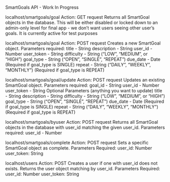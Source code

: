 SmartGoals API - Work In Progress

localhost/smartgoals/goal
Action: GET request
Returns all SmartGoal objects in the database.  This will be either disabled or locked down to an admin-only level for final app - we don’t want users seeing other user’s goals.  It is currently active for test purposes

localhost/smartgoals/goal
Action: POST request
Creates a new SmartGoal object.
Parameters required:
title - String
description - String
user_id - Number
user_token - String
difficulty - String (“LOW”, “MEDIUM”, or “HIGH”)
goal_type - String (“OPEN”, “SINGLE”, “REPEAT”)
due_date - Date (Required if goal_type is SINGLE)
repeat - String (“DAILY”, “WEEKLY”, “MONTHLY”) (Required if goal_type is REPEAT)

localhost/smartgoals/goal/update
Action: POST request
Updates an existing SmartGoal object.
Parameters required:
goal_id - String
user_id - Number
user_token - String
Optional Parameters (anything you want to update)
title - String
description - String
difficulty - String (“LOW”, “MEDIUM”, or “HIGH”)
goal_type - String (“OPEN”, “SINGLE”, “REPEAT”)
due_date - Date (Required if goal_type is SINGLE)
repeat - String (“DAILY”, “WEEKLY”, “MONTHLY”) (Required if goal_type is REPEAT)

localhost/smartgoals/byuser
Action: POST request
Returns all SmartGoal objects in the database with user_id matching the given user_id.
Parameters required:
user_id - Number

localhost/smartgoals/complete
Action: POST request
Sets a specific SmartGoal object as complete.
Parameters Required:
user_id: Number
user_token: String

localhost/users
Action: POST
Creates a user if one with user_id does not exists. Returns the user object matching by user_id.
Parameters Required:
user_id: Number
user_token: String
